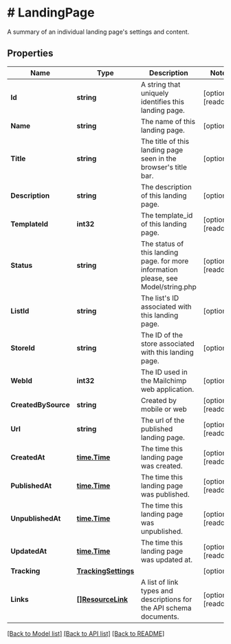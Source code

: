 # # LandingPage
A summary of an individual landing page&#39;s settings and content.

## Properties 


Name | Type | Description | Notes
------------ | ------------- | ------------- | -------------
**Id**| **string** | A string that uniquely identifies this landing page.  | [optional] [readonly]
**Name**| **string** | The name of this landing page.  | [optional]
**Title**| **string** | The title of this landing page seen in the browser&#39;s title bar.  | [optional]
**Description**| **string** | The description of this landing page.  | [optional]
**TemplateId**| **int32** | The template_id of this landing page.  | [optional] [readonly]
**Status**| **string** | The status of this landing page. for more information please, see Model/string.php  | [optional] [readonly]
**ListId**| **string** | The list&#39;s ID associated with this landing page.  | [optional]
**StoreId**| **string** | The ID of the store associated with this landing page.  | [optional]
**WebId**| **int32** | The ID used in the Mailchimp web application.  | [optional]
**CreatedBySource**| **string** | Created by mobile or web  | [optional] [readonly]
**Url**| **string** | The url of the published landing page.  | [optional] [readonly]
**CreatedAt**| [**time.Time**](time.Time.md) | The time this landing page was created.  | [optional] [readonly]
**PublishedAt**| [**time.Time**](time.Time.md) | The time this landing page was published.  | [optional] [readonly]
**UnpublishedAt**| [**time.Time**](time.Time.md) | The time this landing page was unpublished.  | [optional] [readonly]
**UpdatedAt**| [**time.Time**](time.Time.md) | The time this landing page was updated at.  | [optional] [readonly]
**Tracking**| [**TrackingSettings**](TrackingSettings.md) |   | [optional]
**Links**| [**[]ResourceLink**](ResourceLink.md) | A list of link types and descriptions for the API schema documents.  | [optional] [readonly]


[[Back to Model list]](../../README.md#models) [[Back to API list]](../../README.md#endpoints) [[Back to README]](../../README.md)

